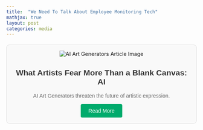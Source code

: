 ```yaml
---
title:  "We Need To Talk About Employee Monitoring Tech"
mathjax: true
layout: post
categories: media
---
```


<html>
<head>
<style>
    .medium-post {
        border: 1px solid #ddd;
        padding: 15px;
        border-radius: 8px;
        background-color: #f9f9f9;
        max-width: 600px;
        margin: 20px auto;
        text-align: center;
    }

    .medium-post img {
        max-width: 100%;
        height: auto;
        border-radius: 4px;
    }

    .medium-post h2 {
        color: #333;
        font-family: Arial, sans-serif;
    }

    .medium-post p {
        color: #666;
        font-family: Arial, sans-serif;
    }

    .medium-post a {
        display: inline-block;
        padding: 10px 20px;
        background-color: #00ab6c;
        color: white;
        border-radius: 4px;
        text-decoration: none;
        font-family: Arial, sans-serif;
    }

    .medium-post a:hover {
        background-color: #008c5a;
    }
</style>
</head>
<body>

<div class="medium-post">
    <img src="https://miro.medium.com/v2/resize:fit:1400/format:webp/1*SOQClAZFpiPpDB57_se1Xg.png" alt="AI Art Generators Article Image">
    <h2>What Artists Fear More Than a Blank Canvas: AI</h2>
    <p>AI Art Generators threaten the future of artistic expression.</p>
    <a href="https://medium.com/forum-for-ethical-technology-advancement/why-do-artists-fear-artificial-intelligence-more-than-a-blank-canvas-2ad75dd31713" target="_blank">Read More</a>
</div>

</body>
</html>
